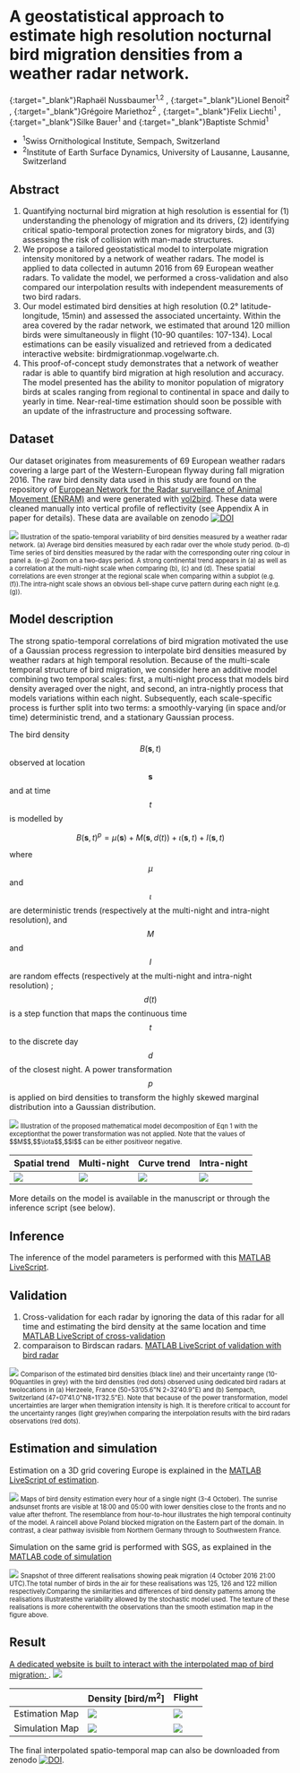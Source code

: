 # A geostatistical approach to estimate high resolution nocturnal bird migration densities from a weather radar network.
[<i class="ai ai-orcid"></i>](https://orcid.org/0000-0002-8185-1020){:target="_blank"}Raphaël Nussbaumer<sup>1,2</sup> , [<i class="ai ai-orcid"></i>](https://orcid.org/0000-0002-8182-0152){:target="_blank"}Lionel Benoit<sup>2</sup> , [<i class="ai ai-orcid"></i>](https://orcid.org/0000-0002-8820-2808){:target="_blank"}Grégoire Mariethoz<sup>2</sup> , [<i class="ai ai-orcid"></i>](https://orcid.org/0000-0001-9473-0837){:target="_blank"}Felix Liechti<sup>1</sup> , [<i class="ai ai-orcid"></i>](https://orcid.org/0000-0002-0844-164X){:target="_blank"}Silke
Bauer<sup>1</sup> and [<i class="ai ai-orcid"></i>](https://orcid.org/0000-0002-7736-7527){:target="_blank"}Baptiste Schmid<sup>1</sup>
- <sup>1</sup>Swiss Ornithological Institute, Sempach, Switzerland
- <sup>2</sup>Institute of Earth Surface Dynamics, University of Lausanne, Lausanne, Switzerland

[<i class="ai ai-biorxiv"></i>](https://www.biorxiv.org/content/10.1101/690065) [<i class="ai ai-doi"></i>](https://doi.org/10.1101/690065) [<i class="ai ai-researchgate"></i>](https://www.researchgate.net/project/Bird-Migration-Modelling-BMM)

## Abstract
1. Quantifying nocturnal bird migration at high resolution is essential for (1) understanding the phenology of migration and its drivers, (2) identifying critical spatio-temporal protection zones for migratory birds, and (3) assessing the risk of collision with man-made structures.
2. We propose a tailored geostatistical model to interpolate migration intensity monitored by a network of weather radars. The model is applied to data collected in autumn 2016 from 69 European weather radars. To validate the model, we performed a cross-validation and also compared our interpolation results with independent measurements of two bird radars.
3. Our model estimated bird densities at high resolution (0.2° latitude-longitude, 15min) and assessed the associated uncertainty. Within the area covered by the radar network, we estimated that around 120 million birds were simultaneously in flight (10-90 quantiles: 107-134). Local estimations can be easily visualized and retrieved from a dedicated interactive website: birdmigrationmap.vogelwarte.ch.
4. This proof-of-concept study demonstrates that a network of weather radar is able to quantify bird migration at high resolution and accuracy. The model presented has the ability to monitor population of migratory birds at scales ranging from regional to continental in space and daily to yearly in time. Near-real-time estimation should soon be possible with an update of the infrastructure and processing software.

## Dataset
Our dataset originates from measurements of 69 European weather radars covering a large part of the Western-European flyway during fall migration 2016.
The raw bird density data used in this study are found on the repository of [European Network for the Radar surveillance of Animal Movement (ENRAM)](http://enram.github.io/data-repository/) and were generated with [vol2bird](https://github.com/adokter/vol2bird).
These data were cleaned manually into vertical profile of reflectivity (see Appendix A in paper for details). These data are available on zenodo [![DOI](https://zenodo.org/badge/DOI/10.5281/zenodo.3243397.svg)](https://doi.org/10.5281/zenodo.3243397)

<img src="https://raw.githubusercontent.com/Rafnuss-PostDoc/BMM/master/2016/10-paper/figure/Figure2.png">
<span style="font-size:0.8em;">Illustration of the spatio-temporal variability of bird densities measured by a weather radar network. (a) Average bird densities measured by each radar over the whole study period. (b-d) Time series of bird densities measured by the radar with the corresponding outer ring colour in panel a. (e-g) Zoom on a two-days period.
A strong continental trend appears in (a) as well as a correlation at the multi-night scale when comparing (b), (c) and (d). These spatial correlations are even stronger at the regional scale when comparing within a subplot (e.g. (f)).The intra-night scale shows an obvious bell-shape curve pattern during each night (e.g. (g)).</span>


## Model description

The strong spatio-temporal correlations  of bird migration motivated the use of a Gaussian process regression to interpolate bird densities measured by weather radars at high temporal resolution. Because of the multi-scale temporal structure of bird migration, we consider here an additive model combining two temporal scales: first, a multi-night process that models bird density averaged over the night, and second, an intra-nightly process that models variations within each night. Subsequently, each scale-specific process is further split into two terms: a smoothly-varying (in space and/or time) deterministic trend, and a stationary Gaussian process.

The bird density $$B(\mathbf{s},t)$$ observed at location $$\mathbf{s}$$ and at time $$t$$ is modelled by

$$B( \mathbf{s} ,t)^p = \mu( \mathbf{s} ) + M(\mathbf{s},d(t)) + \iota (\mathbf{s},t) + I(\mathbf{s},t)$$

where $$\mu$$ and $$\iota$$ are deterministic trends (respectively at the multi-night and intra-night resolution), and $$M$$ and $$I$$ are random effects (respectively at the multi-night and intra-night resolution) ; $$d(t)$$ is a step function that maps the continuous time $$t$$ to the discrete day $$d$$ of the closest night. A power transformation $$p$$ is applied on bird densities to transform the highly skewed marginal distribution into a Gaussian distribution. 


<img src="https://raw.githubusercontent.com/Rafnuss-PostDoc/BMM/master/2016/10-paper/figure/Figure3.png">
<span style="font-size:0.8em;">Illustration of the proposed mathematical model decomposition of Eqn 1 with the exceptionthat the power transformation was not applied. Note that the values of $$M$$,$$\iota$$,$$I$$ can be either positiveor negative.</span>

| Spatial trend  | Multi-night | Curve trend  | Intra-night |
| ------------- | ------------- | ------------- | ------------- |
|  <img src="https://raw.githubusercontent.com/Rafnuss-PostDoc/BMM/master/2016/figure/trend.png"> | <img src="https://raw.githubusercontent.com/Rafnuss-PostDoc/BMM/master/2016/figure/Density_estimationMap_amplitude.gif">  | <img src="https://raw.githubusercontent.com/Rafnuss-PostDoc/BMM/master/2016/figure/curve.png">  | <img src="https://raw.githubusercontent.com/Rafnuss-PostDoc/BMM/master/2016/figure/Density_estimationMap_residu.gif">  |

More details on the model is available in the manuscript or through the inference script (see below).

## Inference
The inference of the model parameters is performed with this [MATLAB LiveScript](https://rafnuss-postdoc.github.io/BMM/MatlabLiveScript/Inference.html).

## Validation
1. Cross-validation for each radar by ignoring the data of this radar for all time and estimating the bird density at the same location and time [MATLAB LiveScript of cross-validation](https://rafnuss-postdoc.github.io/BMM/MatlabLiveScript/Cross_validation.html)
2. comparaison to Birdscan radars. [MATLAB LiveScript of validation with bird radar](https://rafnuss-postdoc.github.io/BMM/MatlabLiveScript/Validation_birdRadar.html)

<img src="https://raw.githubusercontent.com/Rafnuss-PostDoc/BMM/master/2016/10-paper/figure/Figure4.png">
<span style="font-size:0.8em;">Comparison of the estimated bird densities (black line) and their uncertainty range (10-90quantiles in grey) with the bird densities (red dots) observed using dedicated bird radars at twolocations in (a) Herzeele, France (50◦53’05.6"N 2◦32’40.9"E) and (b) Sempach, Switzerland (47◦07’41.0"N8◦11’32.5"E). Note that because of the power transformation, model uncertainties are larger when themigration intensity is high.  It is therefore critical to account for the uncertainty ranges (light grey)when comparing the interpolation results with the bird radars observations (red dots).</span>

## Estimation and simulation
Estimation on a 3D grid covering Europe is explained in the [MATLAB LiveScript of estimation](https://github.com/Rafnuss-PostDoc/BMM/MatlabLiveScript/Estimation_map.m). 

<img src="https://raw.githubusercontent.com/Rafnuss-PostDoc/BMM/master/2016/10-paper/figure/Figure5.png">
<span style="font-size:0.8em;">Maps of bird density estimation every hour of a single night (3-4 October). The sunrise andsunset fronts are visible at 18:00 and 05:00 with lower densities close to the fronts and no value after thefront. The resemblance from hour-to-hour illustrates the high temporal continuity of the model. A raincell above Poland blocked migration on the Eastern part of the domain. In contrast, a clear pathway isvisible from Northern Germany through to Southwestern France.</span>

Simulation on the same grid is performed with SGS, as explained in the [MATLAB code of simulation](https://github.com/Rafnuss-PostDoc/BMM/blob/master/2016/5-Simulation/Simulation_map.m)

<img src="https://raw.githubusercontent.com/Rafnuss-PostDoc/BMM/master/2016/10-paper/figure/Figure6.png">
<span style="font-size:0.8em;">Snapshot of three different realisations showing peak migration (4 October 2016 21:00 UTC).The total number of birds in the air for these realisations was 125, 126 and 122 million respectively.Comparing the similarities and differences of bird density patterns among the realisations illustratesthe variability allowed by the stochastic model used. The texture of these realisations is more coherentwith the observations than the smooth estimation map in the figure above.</span>


## Result
[A dedicated website is built to interact with the interpolated map of bird migration: ](https://bmm.raphaelnussbaumer.com/).
[<img src="https://raw.githubusercontent.com/Rafnuss-PostDoc/BMM/master/2016/figure/FigureS5-3.png">](https://bmm.raphaelnussbaumer.com/)

| 					| Density [bird/m<sup>2</sup>] | Flight |
| ------------- 	| ------------- 	 | ------------- |
|  Estimation Map 	|  <img src="https://raw.githubusercontent.com/Rafnuss-PostDoc/BMM/master/2016/figure/Density_estimationMap_reassamble.gif">  | <img src="https://raw.githubusercontent.com/Rafnuss-PostDoc/BMM/master/2016/figure/Flight_estimationMap.gif">  |
| Simulation Map    |  <img src="https://raw.githubusercontent.com/Rafnuss-PostDoc/BMM/master/2016/figure/Density_simulationMap_reassemble.gif"> | <img src="https://raw.githubusercontent.com/Rafnuss-PostDoc/BMM/master/2016/figure/Flight_simulationMap.gif"> |

The final interpolated spatio-temporal map can also be downloaded from zenodo [![DOI](https://zenodo.org/badge/DOI/10.5281/zenodo.3243397.svg)](https://doi.org/10.5281/zenodo.3243397).

<script src="https://cdnjs.cloudflare.com/ajax/libs/mathjax/2.7.5/MathJax.js?config=TeX-AMS-MML_HTMLorMML" type="text/javascript"></script>
<link rel="stylesheet" href="https://cdn.rawgit.com/jpswalsh/academicons/master/css/academicons.min.css">

